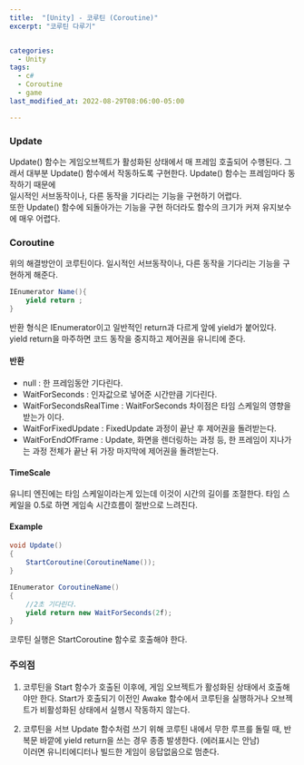 ```yaml
---
title:  "[Unity] - 코루틴 (Coroutine)"
excerpt: "코루틴 다루기"


categories:
  - Unity
tags:
  - c#
  - Coroutine
  - game
last_modified_at: 2022-08-29T08:06:00-05:00

---
```


### Update

Update() 함수는 게임오브젝트가 활성화된 상태에서 매 프레임 호출되어 수행된다.
그래서 대부분 Update() 함수에서 작동하도록 구현한다. Update() 함수는 프레임마다 동작하기 때문에   
일시적인 서브동작이나, 다른 동작을 기다리는 기능을 구현하기 어렵다.   
또한 Update() 함수에 되돌아가는 기능을 구현 하더라도 함수의 크기가 커져 유지보수에 매우 어렵다.

### Coroutine
위의 해결방안이 코루틴이다.
일시적인 서브동작이나, 다른 동작을 기다리는 기능을 구현하게 해준다.

```c#
IEnumerator Name(){
	yield return ;
}
```

반환 형식은 IEnumerator이고 일반적인 return과 다르게 앞에 yield가 붙어있다.
yield return을 마주하면 코드 동작을 중지하고 제어권을 유니티에 준다. 

#### 반환
- null : 한 프레임동안 기다린다.
- WaitForSeconds : 인자값으로 넣어준 시간만큼 기다린다.
- WaitForSecondsRealTime : WaitForSeconds 차이점은 타임 스케일의 영향을 받는가 이다.
- WaitForFixedUpdate : FixedUpdate 과정이 끝난 후 제어권을 돌려받는다.
- WaitForEndOfFrame : Update, 화면을 렌더링하는 과정 등, 한 프레임이 지나가는 과정 전체가 끝난 뒤 가장 마지막에 제어권을 돌려받는다.

#### TimeScale
유니티 엔진에는 타임 스케일이라는게 있는데 이것이 시간의 길이를 조절한다.
타임 스케일을 0.5로 하면 게임속 시간흐름이 절반으로 느려진다.

#### Example
```c#
void Update()
{
	StartCoroutine(CoroutineName());	
}

IEnumerator CoroutineName()
{
	//2초 기다린다.
	yield return new WaitForSeconds(2f);
}
```

코루틴 실행은 StartCoroutine 함수로 호출해야 한다.

### 주의점
1. 코루틴을 Start 함수가 호출된 이후에, 게임 오브젝트가 활성화된 상태에서 호출해야만 한다.
Start가 호출되기 이전인 Awake 함수에서 코루틴을 실행하거나 오브젝트가 비활성화된 상태에서 실행시 작동하지 않는다.

2. 코루틴을 서브 Update 함수처럼 쓰기 위해 코루틴 내에서 무한 루프를 돌릴 때, 반복문 바깥에 yield return을 쓰는 경우 종종 발생한다. (에러표시는 안남)   
이러면 유니티에디터나 빌드한 게임이 응답없음으로 멈춘다.

